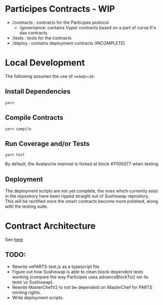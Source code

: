 # Participes Contracts - WIP

- /contracts : contracts for the Participes protocol
  - /governance: contains Vyper contracts based on a part of curve.fi's dao contracts
- /tests : tests for the contracts
- /deploy : contains deployment contracts (INCOMPLETE)

# Local Development
The following assumes the use of `node@>=10`.

## Install Dependencies

`yarn`

## Compile Contracts

`yarn compile`

## Run Coverage and/or Tests

`yarn test`

By default, the Avalanche mainnet is forked at block #11105077 when testing

## Deployment

The deployment scripts are not yet complete, the ones which currently exist in the repository have been ripped
straight out of Sushiswap repository. This will be rectified once the smart contracts become more polished, along with the testing suite.

# Contract Architecture
See [here](ARCHITECTURE.md)


## TODO:
 - Rewrite vePARTS-test.js as a typescript file.
 - Figure out how Sushiswap is able to clean block-dependent tests working (compare the way Participes uses advanceBlockTo() oin
 its tests vs Sushiswap).
 - Rewrite MasterChefV2 to not be dependent on MasterChef for PARTS minting rights.
 - Write deployment scripts.

